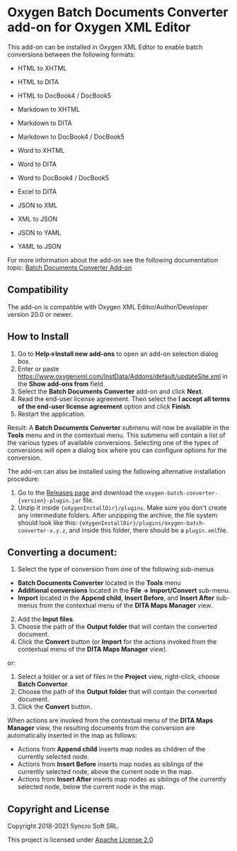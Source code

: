 # Oxygen Batch Documents Converter add-on for Oxygen XML Editor
This add-on can be installed in Oxygen XML Editor to enable batch conversions between the following formats:  

* HTML to XHTML
* HTML to DITA
* HTML to DocBook4 / DocBook5

* Markdown to XHTML
* Markdown to DITA
* Markdown to DocBook4 / DocBook5
 
* Word to XHTML
* Word to DITA
* Word to DocBook4 / DocBook5
* Excel to DITA

* JSON to XML
* XML to JSON
* JSON to YAML
* YAML to JSON

For more information about the add-on see the following documentation topic: [Batch Documents Converter Add-on](https://www.oxygenxml.com/doc/ug-editor/topics/batch-converter-addon.html)

## Compatibility

The add-on is compatible with Oxygen XML Editor/Author/Developer version 20.0 or newer. 

## How to Install

1. Go to **Help->Install new add-ons** to open an add-on selection dialog box.
2. Enter or paste https://www.oxygenxml.com/InstData/Addons/default/updateSite.xml in the **Show add-ons from** field.
3. Select the **Batch Documents Converter** add-on and click **Next**.
4. Read the end-user license agreement. Then select the **I accept all terms of the end-user license agreement** option and click **Finish**.
5. Restart the application. 

Result: A **Batch Documents Converter** submenu will now be available in the **Tools** menu and in the contextual menu. This submenu will contain a list of the various types of available conversions. Selecting one of the types of conversions will open a dialog box where you can configure options for the conversion.

The add-on can also be installed using the following alternative installation procedure:
1. Go to the [Releases page](https://github.com/oxygenxml/oxygen-resources-converter/releases/latest) and download the `oxygen-batch-converter-{version}-plugin.jar` file.
2. Unzip it inside `{oXygenInstallDir}/plugins`. Make sure you don't create any intermediate folders. After unzipping the archive, the file system should look like this: `{oXygenInstallDir}/plugins/oxygen-batch-converter-x.y.z`, and inside this folder, there should be a `plugin.xml`file.


## Converting a document:

1. Select the type of conversion from one of the following sub-menus 
- **Batch Documents Converter** located in the **Tools** menu 
- **Additional conversions** located in the **File -> Import/Convert** sub-menu.
- **Import** located in the **Append child**, **Insert Before**, and **Insert After** sub-menus from the contextual menu of the **DITA Maps Manager** view.
2. Add the **Input files**.
3. Choose the path of the **Output folder** that will contain the converted document.
4. Click the **Convert** button (or **Import** for the actions invoked from the contextual menu of the **DITA Maps Manager** view).

or:

1. Select a folder or a set of files in the **Project** view, right-click, choose **Batch Convertor**. 
1. Choose the path of the **Output folder** that will contain the converted document.
1. Click the **Convert** button.

When actions are invoked from the contextual menu of the **DITA Maps Manager** view, 
the resulting documents from the conversion are automatically inserted in the map as follows:
* Actions from **Append child** inserts map nodes as children of the currently selected node.
* Actions from **Insert Before** inserts map nodes as siblings of the currently selected node, above the current node in the map.
* Actions from **Insert After** inserts map nodes as siblings of the currently selected node, below the current node in the map.

Copyright and License
---------------------
Copyright 2018-2021 Syncro Soft SRL.

This project is licensed under [Apache License 2.0](https://github.com/oxygenxml/oxygen-resources-converter/blob/master/LICENSE)

